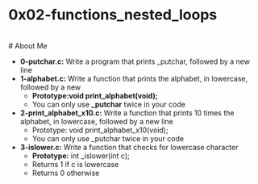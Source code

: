 # 0x02-functions_nested_loops
<br>
# About Me
<br>

- **0-putchar.c:** Write a program that prints _putchar, followed by a new line
- **1-alphabet.c:** Write a function that prints the alphabet, in lowercase, followed by a new
	- **Prototype:void print_alphabet(void);**
	- You can only use **_putchar** twice in your code
- **2-print_alphabet_x10.c:** Write a function that prints 10 times the alphabet, in lowercase, followed by a new line
	- Prototype: void print_alphabet_x10(void);
	- You can only use _putchar twice in your code
- **3-islower.c:** Write a function that checks for lowercase character
	- **Prototype:** int _islower(int c);
	- Returns 1 if c is lowercase
	- Returns 0 otherwise
